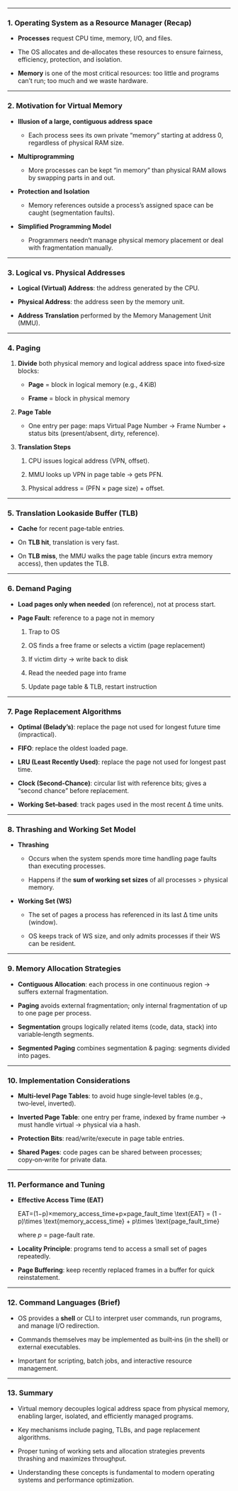 

---

### 1. Operating System as a Resource Manager (Recap)

- **Processes** request CPU time, memory, I/O, and files.
    
- The OS allocates and de‑allocates these resources to ensure fairness, efficiency, protection, and isolation.
    
- **Memory** is one of the most critical resources: too little and programs can’t run; too much and we waste hardware.
    

---

### 2. Motivation for Virtual Memory

- **Illusion of a large, contiguous address space**
    
    - Each process sees its own private “memory” starting at address 0, regardless of physical RAM size.
        
- **Multiprogramming**
    
    - More processes can be kept “in memory” than physical RAM allows by swapping parts in and out.
        
- **Protection and Isolation**
    
    - Memory references outside a process’s assigned space can be caught (segmentation faults).
        
- **Simplified Programming Model**
    
    - Programmers needn’t manage physical memory placement or deal with fragmentation manually.
        

---

### 3. Logical vs. Physical Addresses

- **Logical (Virtual) Address**: the address generated by the CPU.
    
- **Physical Address**: the address seen by the memory unit.
    
- **Address Translation** performed by the Memory Management Unit (MMU).
    

---

### 4. Paging

1. **Divide** both physical memory and logical address space into fixed‑size blocks:
    
    - **Page** = block in logical memory (e.g., 4 KiB)
        
    - **Frame** = block in physical memory
        
2. **Page Table**
    
    - One entry per page: maps Virtual Page Number → Frame Number + status bits (present/absent, dirty, reference).
        
3. **Translation Steps**
    
    1. CPU issues logical address (VPN, offset).
        
    2. MMU looks up VPN in page table → gets PFN.
        
    3. Physical address = (PFN × page size) + offset.
        

---

### 5. Translation Lookaside Buffer (TLB)

- **Cache** for recent page‑table entries.
    
- On **TLB hit**, translation is very fast.
    
- On **TLB miss**, the MMU walks the page table (incurs extra memory access), then updates the TLB.
    

---

### 6. Demand Paging

- **Load pages only when needed** (on reference), not at process start.
    
- **Page Fault**: reference to a page not in memory
    
    1. Trap to OS
        
    2. OS finds a free frame or selects a victim (page replacement)
        
    3. If victim dirty → write back to disk
        
    4. Read the needed page into frame
        
    5. Update page table & TLB, restart instruction
        

---

### 7. Page Replacement Algorithms

- **Optimal (Belady’s)**: replace the page not used for longest future time (impractical).
    
- **FIFO**: replace the oldest loaded page.
    
- **LRU (Least Recently Used)**: replace the page not used for longest past time.
    
- **Clock (Second‑Chance)**: circular list with reference bits; gives a “second chance” before replacement.
    
- **Working Set–based**: track pages used in the most recent Δ time units.
    

---

### 8. Thrashing and Working Set Model

- **Thrashing**
    
    - Occurs when the system spends more time handling page faults than executing processes.
        
    - Happens if the **sum of working set sizes** of all processes > physical memory.
        
- **Working Set (WS)**
    
    - The set of pages a process has referenced in its last Δ time units (window).
        
    - OS keeps track of WS size, and only admits processes if their WS can be resident.
        

---

### 9. Memory Allocation Strategies

- **Contiguous Allocation**: each process in one continuous region → suffers external fragmentation.
    
- **Paging** avoids external fragmentation; only internal fragmentation of up to one page per process.
    
- **Segmentation** groups logically related items (code, data, stack) into variable‑length segments.
    
- **Segmented Paging** combines segmentation & paging: segments divided into pages.
    

---

### 10. Implementation Considerations

- **Multi‑level Page Tables**: to avoid huge single‑level tables (e.g., two‑level, inverted).
    
- **Inverted Page Table**: one entry per frame, indexed by frame number → must handle virtual → physical via a hash.
    
- **Protection Bits**: read/write/execute in page table entries.
    
- **Shared Pages**: code pages can be shared between processes; copy‑on‑write for private data.
    

---

### 11. Performance and Tuning

- **Effective Access Time (EAT)**
    
    EAT=(1−p)×memory_access_time+p×page_fault_time \text{EAT} = (1 - p)\times \text{memory\_access\_time} + p\times \text{page\_fault\_time}
    
    where _p_ = page-fault rate.
    
- **Locality Principle**: programs tend to access a small set of pages repeatedly.
    
- **Page Buffering**: keep recently replaced frames in a buffer for quick reinstatement.
    

---

### 12. Command Languages (Brief)

- OS provides a **shell** or CLI to interpret user commands, run programs, and manage I/O redirection.
    
- Commands themselves may be implemented as built‑ins (in the shell) or external executables.
    
- Important for scripting, batch jobs, and interactive resource management.
    

---

### 13. Summary

- Virtual memory decouples logical address space from physical memory, enabling larger, isolated, and efficiently managed programs.
    
- Key mechanisms include paging, TLBs, and page replacement algorithms.
    
- Proper tuning of working sets and allocation strategies prevents thrashing and maximizes throughput.
    
- Understanding these concepts is fundamental to modern operating systems and performance optimization.